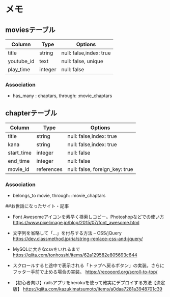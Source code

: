 # メモ

## moviesテーブル
|Column|Type|Options|
|------|----|-------|
|title|string|null: false,index: true|
|youtube_id|text|null: false, unique|
|play_time|integer|null: false|

### Association
- has_many : chaptars, through: :movie_chaptars

## chapterテーブル
|Column|Type|Options|
|------|----|-------|
|title|string|null: false,index: true|
|kana|string|null: false,index: true|
|start_time|integer|null: false|
|end_time|integer|null: false|
|movie_id|references|null: false, foreign_key: true|

### Association
- belongs_to movie, through: :movie_chaptars

##お世話になったサイト・記事
- Font Awesomeアイコンを素早く検索しコピー。Photoshopなどでの使い方
https://www.pixelimage.jp/blog/2015/07/font_awesome.html

- 文字列を省略して「…」を付与する方法 – CSS/jQuery
https://dev.classmethod.jp/ria/string-replace-css-and-jquery/

- MySQLに大きなcsvをいれるまで
https://qiita.com/tonhosshi/items/62a129582e805693c644

- スクロールすると途中で表示される「トップへ戻るボタン」の実装。さらにフッター手前で止める場合の実装。
https://recooord.org/scroll-to-top/

- 【初心者向け】railsアプリをherokuを使って確実にデプロイする方法【決定版】
https://qiita.com/kazukimatsumoto/items/a0daa7281a3948701c39
